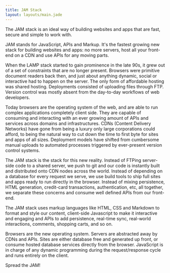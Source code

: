 ```yaml
---
title: JAM Stack
layout: layouts/main.jade
---
```


<p class="intro">
  The JAM stack is an ideal way of building websites and apps that are fast, secure and simple to work with.
</p>

JAM stands for JavaScript, APIs and Markup. It's the fastest growing new stack for building websites and apps: no more servers, host all your front-end on a CDN and use APIs for any moving parts.

When the LAMP stack started to gain prominence in the late 90s, it grew out of a set of constraints that are no longer present. Browsers were primitive document readers back then, and just about anything dynamic, social or interactive had to happen on the server. The only form of affordable hosting was shared hosting. Deployments consisted of uploading files through FTP. Version control was mostly absent from the day-to-day workflows of web developers.

Today browsers are the operating system of the web, and are able to run complex applications completely client side. They are capable of consuming and interacting with an ever growing amount of APIs and services across domains and infrastructures. CDNs (Content Delivery Networks) have gone from being a luxury only large corporations could afford, to being the natural way to cut down the time to first byte for sites and apps of all sizes. Deployment models have shifted from cumbersome manual uploads to automated processes triggered by ever-present version control systems.

The JAM stack is the stack for this new reality. Instead of FTPing server-side code to a shared server, we push to git and our code is instantly built and distributed onto CDN nodes across the world. Instead of depending on a database for every request we serve, we use build tools to ship full sites and apps ready to run directly in the browser. Instead of mixing persistence, HTML generation, credit-card transactions, authentication, etc, all together, we separate these concerns and consume well defined APIs from our front-end.

The JAM stack uses markup languages like HTML, CSS and Markdown to format and style our content, client-side Javascript to make it interactive and engaging and APIs to add persistence, real-time sync, real-world interactions, comments, shopping carts, and so on.

Browsers are the new operating system. Servers are abstracted away by CDNs and APIs. Sites are either database free and generated up front, or consume hosted database services directly from the browser. JavaScript is in charge of any dynamic programming during the request/response cycle and runs entirely on the client.

Spread the JAM!
